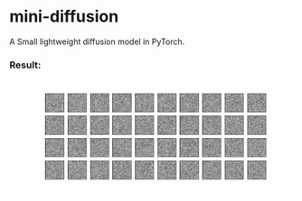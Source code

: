 # mini-diffusion
A Small lightweight diffusion model in PyTorch.

<h3> <b> Result: </b> </h3>

![GIF](https://github.com/Vrushank264/mini-diffusion/blob/main/results/gif.gif)

